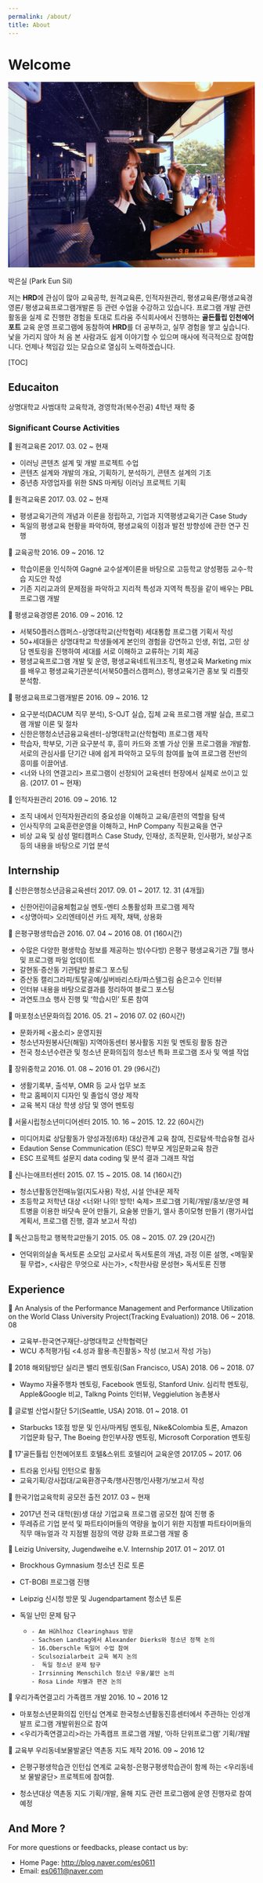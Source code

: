 ```yaml
---
permalink: /about/
title: About
---
```


# Welcome

![1541151248969](/assets/images/user.jpg)


박은실 (Park Eun Sil)

저는 **HRD**에 관심이 많아 교육공학, 원격교육론, 인적자원관리, 평생교육론/평생교육경영론/ 평생교육프로그램개발론 등 관련 수업을 수강하고 있습니다.  프로그램  개발  관련  활동을  실제 로 진행한 경험을 토대로 트라움 주식회사에서 진행하는 **골든튤립 인천에어포트** 교육 운영 프로그램에  동참하여  **HRD**를  더 공부하고,  실무  경험을  쌓고  싶습니다.  낯을  가리지  않아  처 음 본 사람과도  쉽게  이야기할  수 있으며  매사에  적극적으로  참여합니다.  언제나  책임감   있는 모습으로 열심히 노력하겠습니다.

[TOC]

## Educaiton

상명대학교 사범대학 교육학과, 경영학과(복수전공) 4학년 재학 중



### Significant Course Activities

	원격교육론 2017. 03. 02 ~ 현재

- 이러닝 콘텐츠 설계 및 개발 프로젝트 수업
- 콘텐츠 설계와 개발의 개요, 기획하기, 분석하기, 콘텐츠 설계의 기초
- 중년층 자영업자를 위한 SNS 마케팅 이러닝 프로젝트 기획



	원격교육론 2017. 03. 02 ~ 현재

- 평생교육기관의 개념과 이론을 정립하고, 기업과 지역평생교육기관 Case Study
- 독일의 평생교육 현황을 파악하여, 평생교육의 이점과 발전 방향성에 관한 연구 진행



	교육공학 2016. 09 ~ 2016. 12

- 학습이론을 인식하여 Gagné 교수설계이론을 바탕으로 고등학교 양성평등 교수-학습 지도안 작성
- 기존 지리교과의 문제점을 파악하고 지리적 특성과 지역적 특징을 같이 배우는 PBL 프로그램 개발



	평생교육경영론 2016. 09 ~ 2016. 12

- 서북50플러스캠퍼스-상명대학교(산학협력) 세대통합 프로그램 기획서 작성
- 50+세대들은 상명대학교 학생들에게 본인의 경험을 강연하고 인생, 취업, 고민 상담 멘토링을 진행하여 세대를 서로 이해하고 교류하는 기회 제공
- 평생교육프로그램 개발 및 운영, 평생교육네트워크조직, 평생교육 Marketing mix를 배우고 평생교육기관분석(서북50플러스캠퍼스), 평생교육기관 홍보 및 리플릿 분석함.



	평생교육프로그램개발론 2016. 09 ~ 2016. 12

- 요구분석(DACUM  직무  분석),  S-OJT  실습,  집체  교육  프로그램  개발  실습,  프로그램 개발 이론 및 절차
- 신한은행청소년금융교육센터-상명대학교(산학협력) 프로그램 제작
- 학습자, 학부모, 기관 요구분석 후, 흥미 카드와 조별 가상  인물  프로그램을  개발함.  서로의 관심사를 단기간 내에 쉽게 파악하고 모두의 참여를 높여  프로그램  전반의  흥미를 이끌어냄.
- <너와 나의 연결고리> 프로그램이 선정되어 교육센터 현장에서 실제로 쓰이고 있음. (2017. 01 ~ 현재)



	인적자원관리 2016. 09 ~ 2016. 12

- 조직 내에서 인적자원관리의 중요성을 이해하고 교육/훈련의 역할을 탐색
- 인사직무의 교육훈련운영을 이해하고, HnP Company 직원교육을 연구
- 비상 교육 및 삼성 멀티캠퍼스  Case  Study, 인재상,  조직문화,  인사평가,  보상구조  등의 내용을 바탕으로 기업 분석



## Internship

	신한은행청소년금융교육센터 2017. 09. 01 ~ 2017. 12. 31 (4개월)

- 신한어린이금융체험교실 멘토-멘티 소통활성화 프로그램 제작
- <상명아띠> 오리엔테이션 카드 제작, 채택, 상용화




	은평구평생학습관 2016. 07. 04 ~ 2016 08. 01 (160시간)

- 수많은  다양한  평생학습  정보를  제공하는  방(수다방)  은평구  평생교육기관  7월  행사 및 프로그램 파일 업데이트
- 갈현동·증산동   기관탐방  블로그   포스팅
- 증산동 캘리그라피/토탈공예/실버바리스타/파스텔그림 숨은고수 인터뷰
- 인터뷰 내용을 바탕으로결과를 정리하여 블로그 포스팅
- 과연토크쇼 행사 진행 및 ‘학습시민’ 토론 참여



	마포청소년문화의집 2016. 05. 21 ~ 2016 07. 02 (60시간)

- 문화카페 <꿈소리> 운영지원
- 청소년자원봉사단(해밀) 지역아동센터 봉사활동 지원 및 멘토링 활동 참관
- 전국 청소년수련관 및 청소년 문화의집의 청소년 특화 프로그램 조사 및 엑셀 작업



	장위중학교 2016. 01. 08 ~ 2016 01. 29 (96시간)

- 생활기록부, 출석부, OMR 등 교사 업무 보조
- 학교 홈페이지 디자인 및 졸업식 영상 제작
- 교육 복지 대상 학생 상담 및 영어 멘토링



	서울시립청소년미디어센터 2015. 10. 16 ~ 2015.  12.  22 (60시간)

- 미디어치료 상담활동가 양성과정(6차) 대상관계 교육 참여, 진로탐색·학습유형 검사
- Edaution Sense Communication (ESC) 학부모 게임문화교육 참관
- ESC 프로젝트 설문지 data coding 및 분석 결과 그래프 작업



	신나는애프터센터 2015. 07. 15 ~ 2015. 08. 14 (160시간)

- 청소년활동안전매뉴얼(지도사용) 작성, 시설 안내문 제작
- 초등학교 저학년 대상 <너와! 나의! 방학! 숙제> 프로그램 기획/개발/홍보/운영 페트병을 이용한 바닷속 문어 만들기, 요술봉 만들기, 엘사 종이모형 만들기 (평가사업계획서, 프로그램 진행, 결과 보고서 작성)



	독산고등학교 행복학교만들기 2015. 05. 08 ~ 2015. 07. 29 (20시간)

- 언덕위의실솔  독서토론  소모임  교사로서  독서토론의  개념,  과정  이론  설명,  <메밀꽃 필 무렵>, <사람은 무엇으로 사는가>, <착한사람 문성현> 독서토론 진행



## Experience

	An Analysis of the Performance Management and Performance Utilization on the World Class University Project(Tracking Evaluation)) 2018. 06 ~ 2018. 08

- 교육부-한국연구재단-상명대학교 산학협력단
- WCU 추적평가팀 <4.성과 활용·촉진활동> 작성 (보고서 작성 가능)



	2018 해외탐방단 실리콘 밸리 멘토링(San Francisco, USA) 2018. 06 ~ 2018. 07

- Waymo 자율주행차 멘토링, Facebook 멘토링, Stanford Univ. 심리학 멘토링, Apple&Google 비교, Talkng Points 인터뷰, Veggielution 농촌봉사



	글로벌 산업시찰단 5기(Seattle, USA) 2018. 01 ~ 2018. 01

- Starbucks 1호점 방문 및 인사/마케팅 멘토링, Nike&Colombia 토론, Amazon 기업문화 탐구, The Boeing 한인부사장 멘토링, Microsoft Corporation 멘토링



	17’골든튤립 인천에어포트 호텔&스위트 호텔리어 교육운영 2017.05 ~ 2017. 06

- 트라움 인사팀 인턴으로 활동
- 교육기획/강사접대/교육환경구축/행사진행/인사평가/보고서 작성



	한국기업교육학회 공모전 출전 2017. 03 ~ 현재

- 2017년 전국 대학(원)생 대상 기업교육 프로그램 공모전 참여 진행 중
- 뚜레쥬르 기업 분석  및  파트타이머들의 역량을  높이기  위한  지점별  파트타이머들의 직무 매뉴얼과 각 지점별 점장의 역량 강화 프로그램 개발 중



	Leizig University, Jugendweihe e.V. Internship 2017. 01 ~ 2017. 01

-  Brockhous Gymnasium 청소년 진로 토론

- CT-BOBI 프로그램 진행

-  Leipzig 신시청 방문 및 Jugendpartament 청소년 토론

- 독일 난민 문제 탐구

    -     - Am Hűhlhoz Clearinghaus 방문
          - Sachsen Landtag에서 Alexander Dierks와 청소년 정책 논의
          - 16.Oberschle 독일어 수업 참여
          - Sculsozialarbeit 교육 복지 논의
          -  독일 청소년 문제 탐구
          - Irrsinning Menschilch 청소년 우울/불안 논의
          - Rosa Linde 차별과 편견 논의



	우리가족연결고리 가족캠프 개발 2016. 10 ~ 2016 12

- 마포청소년문화의집 인턴십 연계로 한국청소년활동진흥센터에서 주관하는 인성개발프 로그램 개발위원으로 참여
- <우리가족연결고리>라는 가족캠프 프로그램 개발, ‘아하 단위프로그램’ 기획/개발



	교육부 우리동네보물발굴단 역촌동 지도 제작 2016. 09 ~ 2016 12

- 은평구평생학습관 인턴십 연계로 교육청-은평구평생학습관이 함께 하는 <우리동네보 물발굴단> 프로젝트에 참여함.

- 청소년대상 역촌동 지도 기획/개발,  올해  지도  관련  프로그램에  운영  진행자로  참여  예정




## And More ?

For more questions or feedbacks, please contact us by:

- Home Page: http://blog.naver.com/es0611
- Email: <es0611@naver.com>

